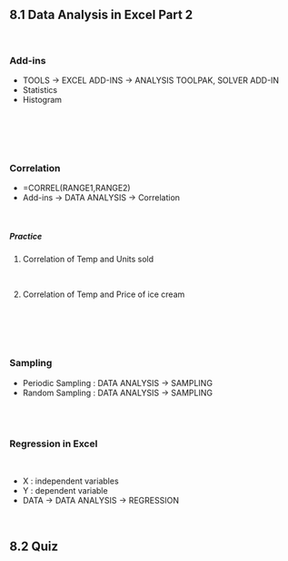 ## 8.1 Data Analysis in Excel Part 2
<br/>

### Add-ins
- TOOLS -> EXCEL ADD-INS -> ANALYSIS TOOLPAK, SOLVER ADD-IN
- Statistics
- Histogram
<br/>

<br/><br/>

### Correlation
- =CORREL(RANGE1,RANGE2)
- Add-ins -> DATA ANALYSIS -> Correlation
<br/>

##### Practice
1. Correlation of Temp and Units sold
<br/>

2. Correlation of Temp and Price of ice cream
<br/>

<br/><br/>

### Sampling
- Periodic Sampling : DATA ANALYSIS -> SAMPLING
- Random Sampling : DATA ANALYSIS -> SAMPLING

<br/><br/>

### Regression in Excel
<br/>

- X : independent variables
- Y : dependent variable
- DATA -> DATA ANALYSIS -> REGRESSION
<br/>

## 8.2 Quiz